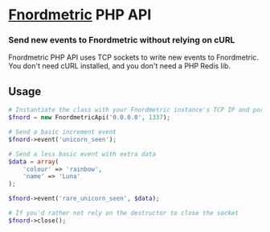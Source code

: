 # [Fnordmetric](https://github.com/paulasmuth/fnordmetric) PHP API

### Send new events to Fnordmetric without relying on cURL

Fnordmetric PHP API uses TCP sockets to write new events to Fnordmetric. You don't need cURL installed, and you don't need a PHP Redis lib.

## Usage

```php
# Instantiate the class with your Fnordmetric instance's TCP IP and port (defaults to 0.0.0.0:1337)
$fnord = new FnordmetricApi('0.0.0.0', 1337);

# Send a basic increment event
$fnord->event('unicorn_seen');

# Send a less basic event with extra data
$data = array(
    'colour' => 'rainbow',
    'name' => 'Luna'
);

$fnord->event('rare_unicorn_seen', $data);

# If you'd rather not rely on the destructor to close the socket
$fnord->close();
```

